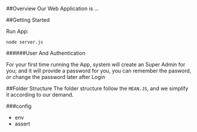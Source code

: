 ##Overview
Our Web Application is ...


##Getting Started
	
Run App:

	node server.js
	
######User And Authentication
	
For your first time running the App, system will create an Super Admin for you; and it will provide a password for you, you can remember the pasword, or change the password later after Login 

##Folder Structure
The folder structure follow the `MEAN.JS`, and we simplify it according to our demand.

###config
- env
- assert



